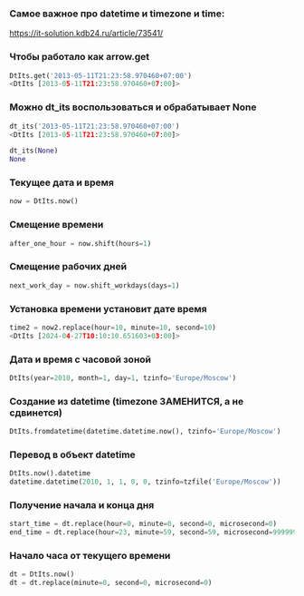 ### Самое важное про datetime и timezone и time:
https://it-solution.kdb24.ru/article/73541/

### Чтобы работало как arrow.get
```python
DtIts.get('2013-05-11T21:23:58.970460+07:00')
<DtIts [2013-05-11T21:23:58.970460+07:00]>
```

### Можно dt_its воспользоваться и обрабатывает None
```python
dt_its('2013-05-11T21:23:58.970460+07:00')
<DtIts [2013-05-11T21:23:58.970460+07:00]>
```
```python
dt_its(None)
None
```

### Текущее дата и время
```python
now = DtIts.now()
```

### Смещение времени
```python
after_one_hour = now.shift(hours=1)
```

### Смещение рабочих дней
```python
next_work_day = now.shift_workdays(days=1)
```

### Установка времени установит дате время
```python
time2 = now2.replace(hour=10, minute=10, second=10)
<DtIts [2024-04-27T10:10:10.651603+03:00]>
```

### Дата и время с часовой зоной
```python
DtIts(year=2010, month=1, day=1, tzinfo='Europe/Moscow')
```

### Создание из datetime (timezone ЗАМЕНИТСЯ, а не сдвинется)
```python
DtIts.fromdatetime(datetime.datetime.now(), tzinfo='Europe/Moscow')
```

### Перевод в объект datetime
```python
DtIts.now().datetime
datetime.datetime(2010, 1, 1, 0, 0, tzinfo=tzfile('Europe/Moscow'))
```

### Получение начала и конца дня
```python
start_time = dt.replace(hour=0, minute=0, second=0, microsecond=0)
end_time = dt.replace(hour=23, minute=59, second=59, microsecond=999999)
```

### Начало часа от текущего времени
```python
dt = DtIts.now()
dt = dt.replace(minute=0, second=0, microsecond=0)
```
